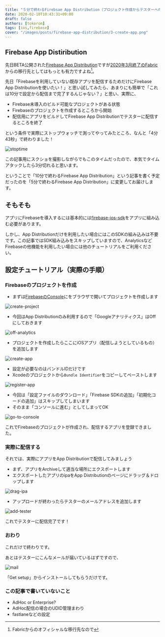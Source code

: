 ```yaml
---
title: "５分で終わるFirebsae App Distribution（プロジェクト作成からテスターへの配信まで）"
date: 2020-02-10T10:43:31+09:00
draft: false
authors: [tokorom]
tags: [ios,firebase]
cover: "/images/posts/firebase-app-distribution/3-create-app.png"
---
```


## Firebase App Distiribution

先日BETA公開された[Firebase App Distribution](https://firebase.google.com/products/app-distribution)ですが[2020年3月終了のFabric](https://get.fabric.io/roadmap)からの移行先としてはもっとも有力ですよね[^1]。

先日「Firebaseを利用していない既存アプリを配信するためだけにFirebase App Distributionを使いたい！」と思い試してみたら、あまりにも簡単で「これは10分で設定から配信まで完了するんじゃない？」と思い、実際に、

- Firebase未導入のビルド可能なプロジェクトがある状態
- Firebaseのプロジェクトを作成するところから開始
- 配信用にアプリをビルドしてFirebase App Distributionでテスターに配信するところを終了

という条件で実際にストップウォッチで測ってやってみたところ、なんと「4分43秒」で終わりました！

![stoptime](/images/posts/firebase-app-distribution/stoptime.png)

この記事用にスクショを撮影しながらでもこのタイムだったので、本気でタイムアタックしたら3分切れると思います。

ということで「10分で終わるFirebase App Distribution」という記事を書く予定だったのを「5分で終わるFirebase App Distribution」に変更してお届けします。

[^1]: Fabricからのオフィシャルな移行先なので

## そもそも

アプリにFirebaseを導入するには基本的には[firebase-ios-sdk](https://github.com/firebase/firebase-ios-sdk)をアプリに組み込む必要があります。

しかし、App Distributionだけを利用したい場合にはこのSDKの組み込みは不要です。この記事ではSDK組み込みをスキップしていますので、AnalyticsなどFirebaseの他機能を利用したい場合には他のチュートリアルをご利用ください。

## 設定チュートリアル（実際の手順）

### Firebaseのプロジェクトを作成

- まずは[FirebaseのConsole](https://console.firebase.google.com/)にをブラウザで開いてプロジェクトを作成します

![create-project](/images/posts/firebase-app-distribution/1-create-project.png)

- 今回はApp Distributionのみ利用するので「Googleアナリティクス」はOffにしておきます

![off-analytics](/images/posts/firebase-app-distribution/2-off-analytics.png)

- プロジェクトを作成したらここにiOSアプリ（配信しようとしているもの）を追加します

![create-app](/images/posts/firebase-app-distribution/3-create-app.png)

- 設定が必要なのはバンドルIDだけです
- Xcodeのプロジェクトから`Bundle Identifier`をコピーしてペーストします

![register-app](/images/posts/firebase-app-distribution/4-register-app.png)

- 今回は「設定ファイルのダウンロード」「Firebase SDKの追加」「初期化コードの追加」はスキップしてしまいます
- そのまま「コンソールに進む」としてしまってOK

![go-to-console](/images/posts/firebase-app-distribution/5-go-to-console.png)

これでFirebaseのプロジェクトが作成され、配信するアプリを登録できました。

### 実際に配信する

それでは、実際にアプリをApp Distributionで配信してみましょう

- まず、アプリをArchiveして適当な場所にエクスポートします
- エクスポートしたアプリのipaをApp Distributionのページにドラッグ＆ドロップします

![drag-ipa](/images/posts/firebase-app-distribution/6-drag-ipa.png)

- アップロードが終わったらテスターのメールアドレスを追加します

![add-tester](/images/posts/firebase-app-distribution/7-add-tester.png)

これでテスターに配信完了です！

### おわり

これだけで終わりです。

あとはテスターにこんなメールが届いているはずですので、

![mail](/images/posts/firebase-app-distribution/mail.png)

「Get setup」からインストールしてもらうだけです。

### この記事で書いていないこと

- AdHoc or Enterprise?
- AdHoc配信の場合のUDID管理まわり
- fastlaneなどの設定


